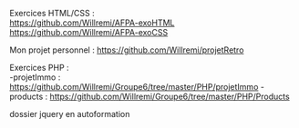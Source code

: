 Exercices HTML/CSS :  
https://github.com/Willremi/AFPA-exoHTML  
https://github.com/Willremi/AFPA-exoCSS

Mon projet personnel :
https://github.com/Willremi/projetRetro  

Exercices PHP :  
-projetImmo : https://github.com/Willremi/Groupe6/tree/master/PHP/projetImmo
-products : https://github.com/Willremi/Groupe6/tree/master/PHP/Products


dossier jquery en autoformation
